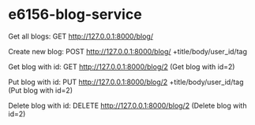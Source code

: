 # e6156-blog-service

Get all blogs:
GET http://127.0.0.1:8000/blog/ 

Create new blog:
POST http://127.0.0.1:8000/blog/ 
+title/body/user_id/tag

Get blog with id:
GET http://127.0.0.1:8000/blog/2
(Get blog with id=2)

Put blog with id:
PUT http://127.0.0.1:8000/blog/2
+title/body/user_id/tag
(Put blog with id=2)

Delete blog with id:
DELETE http://127.0.0.1:8000/blog/2
(Delete blog with id=2)